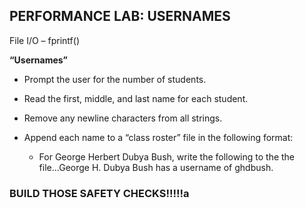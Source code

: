## PERFORMANCE LAB: USERNAMES

File I/O – fprintf()

**“Usernames”**

* Prompt the user for the number of students.
* Read the first, middle, and last name for each student.
* Remove any newline characters from all strings.


* Append each name to a “class roster” file in the following format:
    * For George Herbert Dubya Bush, write the following to the the file...George H. Dubya Bush has a username of ghdbush.

### BUILD THOSE SAFETY CHECKS!!!!!a